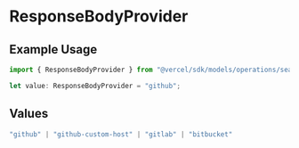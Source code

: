 # ResponseBodyProvider

## Example Usage

```typescript
import { ResponseBodyProvider } from "@vercel/sdk/models/operations/searchrepo.js";

let value: ResponseBodyProvider = "github";
```

## Values

```typescript
"github" | "github-custom-host" | "gitlab" | "bitbucket"
```